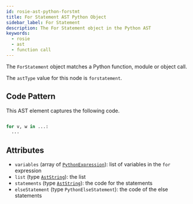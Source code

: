 ```yaml
---
id: rosie-ast-python-forstmt
title: For Statement AST Python Object
sidebar_label: For Statement
description: The For Statement object in the Python AST
keywords:
  - rosie
  - ast
  - function call
---
```


The `ForStatement` object matches a Python function, module or object call.

The `astType` value for this node is `forstatement`.

## Code Pattern

This AST element captures the following code.

```python

for v, w in ...:
  ...
```

## Attributes

- `variables` (array of [`PythonExpression`](/docs/rosie/ast/python/rosie-ast-python-pythonexpression)): list of variables in the `for` expression
- `list` (type [`AstString`](/docs/rosie/ast/common/rosie-ast-common-aststring)): the list
- `statements` (type [`AstString`](/docs/rosie/ast/common/rosie-ast-common-aststring)): the code for the statements
- `elseStatement` (type `PythonElseStatement`): the code of the else statements
